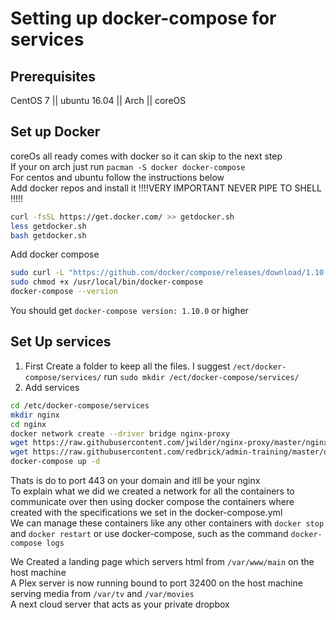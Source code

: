 # Setting up docker-compose for services

## Prerequisites
CentOS 7 || ubuntu 16.04 || Arch || coreOS

## Set up Docker

coreOs all ready comes with docker so it can skip to the next step  
If your on arch just run `pacman -S docker docker-compose`  
For centos and ubuntu follow the instructions below  
Add docker repos and install it
!!!!VERY IMPORTANT NEVER PIPE TO SHELL !!!!!

``` bash
curl -fsSL https://get.docker.com/ >> getdocker.sh
less getdocker.sh
bash getdocker.sh
```
Add docker compose
``` bash
sudo curl -L "https://github.com/docker/compose/releases/download/1.10.0/docker-compose-$(uname -s)-$(uname -m)" -o /usr/local/bin/docker-compose
sudo chmod +x /usr/local/bin/docker-compose
docker-compose --version
```
You should get `docker-compose version: 1.10.0` or higher

## Set Up services

1. First Create a folder to keep all the files. I suggest `/ect/docker-compose/services/`
  run `sudo mkdir /ect/docker-compose/services/`
2. Add services
  ``` bash
  cd /etc/docker-compose/services
  mkdir nginx
  cd nginx
  docker network create --driver bridge nginx-proxy
  wget https://raw.githubusercontent.com/jwilder/nginx-proxy/master/nginx.tmpl
  wget https://raw.githubusercontent.com/redbrick/admin-training/master/docker/docker-compose.yml
  docker-compose up -d
```

Thats is do to port 443 on your domain and itll be your nginx  
To explain what we did we created a network for all the containers to communicate over then using docker compose the containers where created with the specifications we set in the docker-compose.yml  
We can manage these containers like any other containers with `docker stop` and `docker restart` or use docker-compose, such as the command `docker-compose logs`

We Created a landing page which servers html from `/var/www/main` on the host machine  
A Plex server is now running bound to port 32400 on the host machine serving media from `/var/tv` and `/var/movies`  
A next cloud server that acts as your private dropbox
